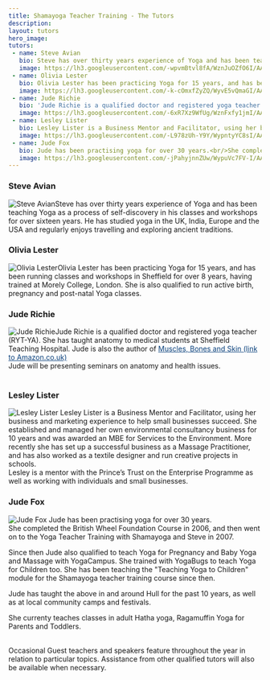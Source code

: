 ```yaml
---
title: Shamayoga Teacher Training - The Tutors
description:
layout: tutors
hero_image:
tutors:
 - name: Steve Avian
   bio: Steve has over thirty years experience of Yoga and has been teaching Yoga as a process of self-discovery in his classes and workshops for over sixteen years. He has studied yoga in the UK, India, Europe and the USA and regularly enjoys travelling and exploring ancient traditions.
   image: https://lh3.googleusercontent.com/-wpvmBtvl8fA/WznJuOZfO6I/AAAAAAAABvU/8ENGZJq8anMYpNPNYLk476xn74ZYl-zaQCJoC/w302-c-e30/steve-tutor.png
 - name: Olivia Lester
   bio: Olivia Lester has been practicing Yoga for 15 years, and has been running classes and workshops in Sheffield for over 8 years, having trained at Morely College, London. She is also qualified to run active birth, pregnancy and post-natal Yoga classes.
   image: https://lh3.googleusercontent.com/-k-cOmxfZyZQ/WyvE5vQmaGI/AAAAAAAABls/Xps1YVPvk9Ax--I6Doif88b9cMWbIzDEwCJoC/w302-h302-n-e30/olivia.jpg
 - name: Jude Richie
   bio: 'Jude Richie is a qualified doctor and registered yoga teacher (RYT-YA). She has taught anatomy to medical students at Sheffield Teaching Hospital. Jude is also the author of&nbsp;<a style="color: #09407c; margin: 0px; padding: 0px;" href="https://www.amazon.co.uk/Crash-Course-Muscles-Bones-Course-UK/dp/0723434344/ref=sr_1_1?s=books&amp;ie=UTF8&amp;qid=1286828441&amp;sr=1-1">Muscles, Bones and Skin (link to Amazon.co.uk)</a>'
   image: https://lh3.googleusercontent.com/-6xR7Xz9WfUg/WznFxfy1jmI/AAAAAAAABuo/aedvHMqUMmEtHUtvhOodNEBoVvwysVK3wCJoC/w302-c-e30/jude-new.jpg
 - name: Lesley Lister
   bio: Lesley Lister is a Business Mentor and Facilitator, using her business and marketing experience to help small businesses succeed. She established and managed her own environmental consultancy business for 10 years and was awarded an MBE for Services to the Environment. More recently she has set up a successful business as a Massage Practitioner, and has also worked as a textile designer and run creative projects in schools.<br/>Lesley is a mentor with the Prince’s Trust on the Enterprise Programme as well as working with individuals and small businesses.
   image: https://lh3.googleusercontent.com/-L978zUh-Y9Y/WypntyYC8sI/AAAAAAAABgM/TBE7Id8b1KMIEKDdvt5MDbB7oJujoZB3QCJoC/w302-c-e30/Lesley%2BLister%2B7.jpg
 - name: Jude Fox
   bio: Jude has been practising yoga for over 30 years.<br/>She completed the British Wheel Foundation Course in 2006, and then went on to the Yoga Teacher Training with Shamayoga and Steve in 2007.<br/>Since then Jude also qualified to teach Yoga for Pregnancy and Baby Yoga and Massage with YogaCampus. She trained with YogaBugs to teach Yoga for Children too. She has been teaching the "Teaching Yoga to Children" module for the Shamayoga teacher training course since then.<br/>Jude has taught the above in and around Hull for the past 10 years, as well as at local community camps and festivals.<br/>She currenty teaches classes in adult Hatha yoga, Ragamuffin Yoga for Parents and Toddlers.
   image: https://lh3.googleusercontent.com/-jPahyjnnZUw/WypuVc7FV-I/AAAAAAAABjw/6sRS6tXLfugKm58toZIxB9gJ_-LEBbWGQCL0BGAs/w302-c-e30/JudeFox.jpg
---
```



<h3>
Steve Avian</h3>
<div>
<img alt="Steve Avian" class="photo-tutor" src="//lh3.googleusercontent.com/-HBIIsvABrgc/U2vbBc9m3YI/AAAAAAAAAHw/yBCNoxN6dJU/s137/steve.jpg" />Steve has over thirty years experience of Yoga and has been teaching Yoga as a process of self-discovery in his classes and workshops for over sixteen years. He has studied yoga in the UK, India, Europe and the USA and regularly enjoys travelling and exploring ancient traditions.</div>
<div style="clear: both;">
</div>
<h3>
Olivia Lester</h3>
<div>
<img alt="Olivia Lester" class="photo-tutor" src="https://lh3.googleusercontent.com/-k-cOmxfZyZQ/WyvE5vQmaGI/AAAAAAAABls/Xps1YVPvk9Ax--I6Doif88b9cMWbIzDEwCJoC/s130-e30/olivia.jpg" />Olivia Lester has been practicing Yoga for 15 years, and has been running classes and workshops in Sheffield for over 8 years, having trained at Morely College, London. She is also qualified to run active birth, pregnancy and post-natal Yoga classes.</div>
<div style="clear: both;">
</div>
<h3>
Jude Richie</h3>
<div>
<img alt="Jude Richie" class="photo-tutor" src="//lh3.googleusercontent.com/-rMXH3MGthGY/U2va_ChOWqI/AAAAAAAAAGw/MHLcWWzgUoc/s125/jude.jpg" />Jude Richie is a qualified doctor and registered yoga teacher (RYT-YA). She has taught anatomy to medical students at Sheffield Teaching Hospital. Jude is also the author of&nbsp;<a href="https://www.amazon.co.uk/Crash-Course-Muscles-Bones-Course-UK/dp/0723434344/ref=sr_1_1?s=books&amp;ie=UTF8&amp;qid=1286828441&amp;sr=1-1" style="color: #09407c; margin: 0px; padding: 0px;">Muscles, Bones and Skin (link to Amazon.co.uk)</a></div>
<div>
Jude will be presenting seminars on anatomy and health issues.</div>
<br />
<h3>Lesley Lister</h3>
<div>
<img alt="Lesley Lister" class="photo-tutor" src="https://lh3.googleusercontent.com/-L978zUh-Y9Y/WypntyYC8sI/AAAAAAAABgM/TBE7Id8b1KMIEKDdvt5MDbB7oJujoZB3QCJoC/s125-e30/Lesley%2BLister%2B7.jpg" />
Lesley Lister is a Business Mentor and Facilitator, using her business and marketing experience to help small businesses succeed.  
She established and managed her own environmental consultancy business for 10 years and was awarded an MBE for Services to the Environment. More recently she has set up a successful business as a Massage Practitioner, and has also worked as a textile designer and run creative projects in schools. <br/>
Lesley is a mentor with the Prince’s Trust on the Enterprise Programme as well as working with individuals and small businesses. 
</div>
<h3>Jude Fox</h3>
<div>
<img alt="Jude Fox" class="photo-tutor" src="https://lh3.googleusercontent.com/-jPahyjnnZUw/WypuVc7FV-I/AAAAAAAABjw/6sRS6tXLfugKm58toZIxB9gJ_-LEBbWGQCL0BGAs/s125-e30/JudeFox.jpg"/>
Jude has been practising yoga for over 30 years.<br/>
She completed the British Wheel Foundation Course in 2006, and then went on to the Yoga Teacher Training with Shamayoga and Steve in 2007.<br/>

Since then Jude also qualified to teach Yoga for Pregnancy and Baby Yoga and Massage with YogaCampus.  She trained with YogaBugs to teach Yoga for Children too. She has been teaching the "Teaching Yoga to Children" module for the Shamayoga teacher training course since then.<br/>

Jude has taught the above in and around Hull for the past 10 years, as well as at local community camps and festivals.<br/>

She currenty teaches classes in adult Hatha yoga, Ragamuffin Yoga for Parents and Toddlers.<br/>
</div>
<br/>
<div class="well well-lg">
Occasional Guest teachers and speakers feature throughout the year in relation to particular topics. Assistance from other qualified tutors will also be available when necessary.&nbsp;</div>
